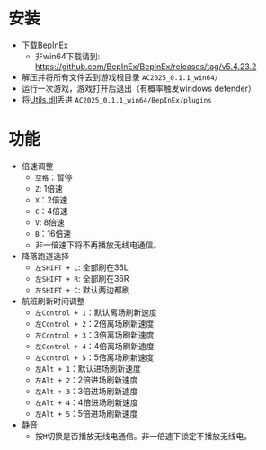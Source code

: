 # 安装
- 下载[BepInEx](https://github.com/BepInEx/BepInEx/releases/download/v5.4.23.2/BepInEx_win_x64_5.4.23.2.zip)
  - 非win64下载请到: https://github.com/BepInEx/BepInEx/releases/tag/v5.4.23.2
- 解压并将所有文件丢到游戏根目录 `AC2025_0.1.1_win64/`
- 运行一次游戏，游戏打开后退出（有概率触发windows defender）
- 将[Utils.dll](https://github.com/ericpzh/ACUtils/blob/main/bin/Debug/netstandard2.1/Utils.dll)丢进 `AC2025_0.1.1_win64/BepInEx/plugins`
  
# 功能
- 倍速调整
  - `空格`：暂停
  - `Z`: 1倍速
  - `X`：2倍速
  - `C`：4倍速
  - `V`: 8倍速
  - `B`：16倍速
  - 非一倍速下将不再播放无线电通信。
- 降落跑道选择
  - `左SHIFT + L`: 全部刷在36L
  - `左SHIFT + R`: 全部刷在36R
  - `左SHIFT + C`: 默认两边都刷
- 航班刷新时间调整
  - `左Control + 1`：默认离场刷新速度
  - `左Control + 2`：2倍离场刷新速度
  - `左Control + 3`：3倍离场刷新速度
  - `左Control + 4`：4倍离场刷新速度
  - `左Control + 5`：5倍离场刷新速度
  - `左Alt + 1`：默认进场刷新速度
  - `左Alt + 2`：2倍进场刷新速度
  - `左Alt + 3`：3倍进场刷新速度
  - `左Alt + 4`：4倍进场刷新速度
  - `左Alt + 5`：5倍进场刷新速度
- 静音
  - 按`M`切换是否播放无线电通信。非一倍速下锁定不播放无线电。